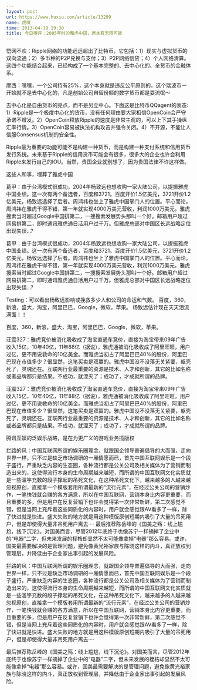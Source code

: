 ```yaml
---
layout: post
url: https://www.huxiu.com/article/13299
name: 虎嗅
time: 2013-04-19 19:30
title: 今日嗅评：2005年时的雅虎中国，原本有无限可能
---
```

悟网不欢：Ripple网络的功能远远超出了比特币，它包括：1）现实与虚拟货币的双向流通；2）多币种的P2P兑换与支付；3）P2P网络信贷；4）个人网络清算。这四个功能结合起来，已经构成了一个基本完整的、去中心化的、全货币的金融体系。

摩西：嘿嘿，一个公司持有25%，这个本身就是违反公平原则的。这个瑞波币一开始就不是去中心化的，凡是创始公司自留份额的数字货币都是耍流氓～

去中心化是自由货币的亮点，而不是另立中心。下面这是比特币QQagent的表态: 1）Ripple是一个极度中心化的货币，没有任何理由要大家相信OpenCoin会严守承诺不增发。2）OpenCoin释放Ripple的速度是非常主观的，可以上下其手操纵汇率行情。3）OpenCoin容易被执法机构攻击并强令关闭。4）不开源，不能让人信服Consensus机制的安全性。

Ripple最为重要的功能可能不是构建一种货币，而是构建一种支付系统和信用货币发行系统。未来基于Ripple的信用货币可能会有很多，很多大的企业也许会利用Ripple来发行自己的IOU。当然，贵国企业就别想了，因为贵国法律不许这样做。

这些人和事，埋葬了雅虎中国

葛甲：由于台湾模式很成功，2004年杨致远也想收购一家大陆公司，以提振雅虎中国业绩。这一次有两个备选者，百度和3721。百度开价1.5亿美元，3721开价1.2亿美元，杨致远选择了后者。周鸿祎也坐上了雅虎中国掌门人的位置。平心而论，周鸿祎在雅虎干得不错，第一年就实现4000万美元营收，利润1000万美元。雅虎搜索当时超过Google中国排第二，一搜搜索发展势头那叫一个好。邮箱用户超过网易排第二，即时通讯雅虎通日活用户过千万。但雅虎总部对中国区长远战略定位出现失误…?

葛甲：由于台湾模式很成功，2004年杨致远也想收购一家大陆公司，以提振雅虎中国业绩。这一次有两个备选者，百度和3721。百度开价1.5亿美元，3721开价1.2亿美元，杨致远选择了后者。周鸿祎也坐上了雅虎中国掌门人的位置。平心而论，周鸿祎在雅虎干得不错，第一年就实现4000万美元营收，利润1000万美元。雅虎搜索当时超过Google中国排第二，一搜搜索发展势头那叫一个好。邮箱用户超过网易排第二，即时通讯雅虎通日活用户过千万。但雅虎总部对中国区长远战略定位出现失误…?

Testing：可以看出杨致远影响或挽救多少人和公司的命运和气数。 百度，360，新浪，盛大，淘宝，阿里巴巴，Google，微软，苹果。 杨致远估计现在天天泪流满面！！

百度，360，新浪，盛大，淘宝，阿里巴巴，Google，微软，苹果。

汪震327：雅虎竞价被消化吸收成了淘宝直通车竞价，直接为淘宝带来09年广告收入15亿，10年40亿，11年88亿（据说），雅虎通被消化吸收成了阿里旺旺，用户过亿，更不用说救命的10亿美金。而雅虎当初占了阿里巴巴40%的股份，阿里巴巴现在市值多少？很显然，这笔买卖是双赢的。雅虎中国没不没落无关紧要，躯壳死了，灵魂还在。互联网行业最重要的资源是技术、人才和创新，其它的比如名称或者品牌都只是结果。不成功，就湮灭了；成功了，才成就所谓的品牌。

汪震327：雅虎竞价被消化吸收成了淘宝直通车竞价，直接为淘宝带来09年广告收入15亿，10年40亿，11年88亿（据说），雅虎通被消化吸收成了阿里旺旺，用户过亿，更不用说救命的10亿美金。而雅虎当初占了阿里巴巴40%的股份，阿里巴巴现在市值多少？很显然，这笔买卖是双赢的。雅虎中国没不没落无关紧要，躯壳死了，灵魂还在。互联网行业最重要的资源是技术、人才和创新，其它的比如名称或者品牌都只是结果。不成功，就湮灭了；成功了，才成就所谓的品牌。

腾讯互娱的泛娱乐战略，是在为更广义的游戏业务揽版权

拦路的风：中国互联网所谓的娱乐圈理念，就跟国企领导普遍倡导的大而强，走向世界一样，只不过是缺乏市场调研的一厢情愿而已，首先中国互联网娱乐是一个段子盛行，严重缺乏内容的生态圈，各种流行都是公关公司及相关媒体为了营销而制造出来的，这使得流行本身的生命周期越来越短，而所谓的中国互联网文化实质就是一些滥竽充数的段子撑起的吊死文化，在这种吊死文化下，越来越多的人越来越忽视原创，直接拿一个模版套用所谓最新的“流行元素”，在经过公关公司的营销炒作，一笔快钱就会赚的各方满意，所以在中国互联网，营销本身比内容更重要，而且重要的多，但是用户在反复营销下也许会觉得第一次非常新鲜，第二次感觉不错，但是当网上充斥着这些同质化的内容时，用户就会感觉跟AV看多了一样，除了快进就是快进。盛大失败的地方就是用这种模版原创短期内吸引了大量的吊死用户，但是却使得大量非吊死用户离去···· 最后推荐陈岳峰的《国美之殇：线上尴尬，线下沉沦》。对国美而言，尽管2012年底终于也像苏宁一样摘掉了企业中的“电器”二字，但未来发展的桎梏却显然不太可能像拿掉“电器”那么容易。或许，国美最需要解决的是管理问题，避免像黄光裕家族与陈晓这样的内斗，真正放权到管理层，并降低由于企业家出事引起的发展风险。

拦路的风：中国互联网所谓的娱乐圈理念，就跟国企领导普遍倡导的大而强，走向世界一样，只不过是缺乏市场调研的一厢情愿而已，首先中国互联网娱乐是一个段子盛行，严重缺乏内容的生态圈，各种流行都是公关公司及相关媒体为了营销而制造出来的，这使得流行本身的生命周期越来越短，而所谓的中国互联网文化实质就是一些滥竽充数的段子撑起的吊死文化，在这种吊死文化下，越来越多的人越来越忽视原创，直接拿一个模版套用所谓最新的“流行元素”，在经过公关公司的营销炒作，一笔快钱就会赚的各方满意，所以在中国互联网，营销本身比内容更重要，而且重要的多，但是用户在反复营销下也许会觉得第一次非常新鲜，第二次感觉不错，但是当网上充斥着这些同质化的内容时，用户就会感觉跟AV看多了一样，除了快进就是快进。盛大失败的地方就是用这种模版原创短期内吸引了大量的吊死用户，但是却使得大量非吊死用户离去····

最后推荐陈岳峰的《国美之殇：线上尴尬，线下沉沦》。对国美而言，尽管2012年底终于也像苏宁一样摘掉了企业中的“电器”二字，但未来发展的桎梏却显然不太可能像拿掉“电器”那么容易。或许，国美最需要解决的是管理问题，避免像黄光裕家族与陈晓这样的内斗，真正放权到管理层，并降低由于企业家出事引起的发展风险。

